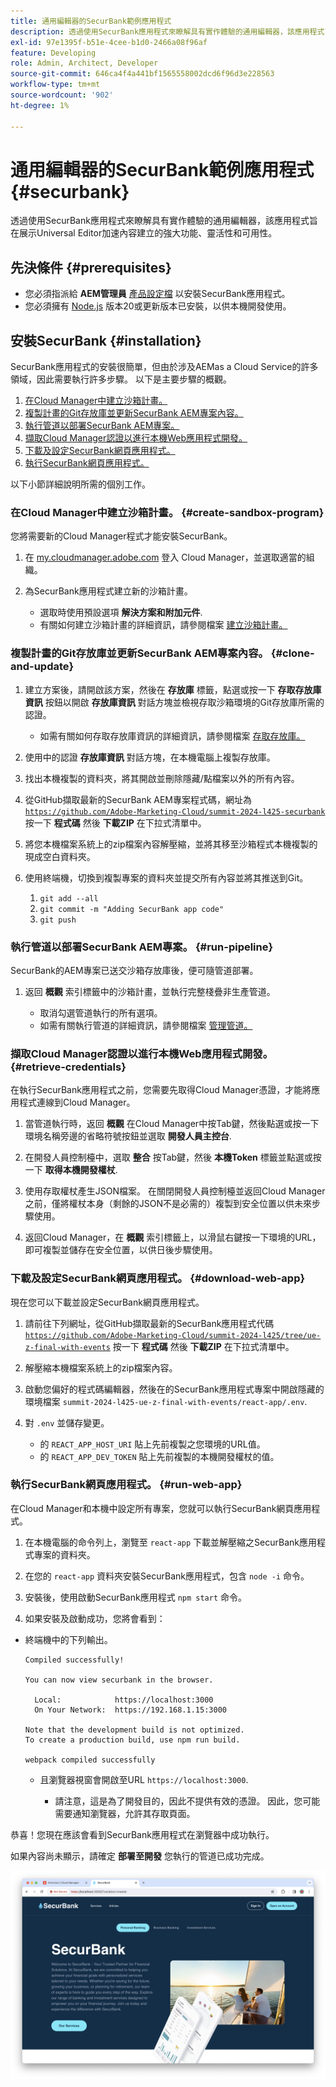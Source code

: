 ```yaml
---
title: 通用編輯器的SecurBank範例應用程式
description: 透過使用SecurBank應用程式來瞭解具有實作體驗的通用編輯器，該應用程式旨在展示Universal Editor加速內容建立的強大功能、靈活性和可用性。
exl-id: 97e1395f-b51e-4cee-b1d0-2466a08f96af
feature: Developing
role: Admin, Architect, Developer
source-git-commit: 646ca4f4a441bf1565558002dcd6f96d3e228563
workflow-type: tm+mt
source-wordcount: '902'
ht-degree: 1%

---
```


# 通用編輯器的SecurBank範例應用程式 {#securbank}

透過使用SecurBank應用程式來瞭解具有實作體驗的通用編輯器，該應用程式旨在展示Universal Editor加速內容建立的強大功能、靈活性和可用性。

## 先決條件 {#prerequisites}

* 您必須指派給 **AEM管理員** [產品設定檔](/help/journey-onboarding/assign-profiles-aem.md) 以安裝SecurBank應用程式。
* 您必須擁有 [Node.js](https://nodejs.org) 版本20或更新版本已安裝，以供本機開發使用。

## 安裝SecurBank {#installation}

SecurBank應用程式的安裝很簡單，但由於涉及AEMas a Cloud Service的許多領域，因此需要執行許多步驟。 以下是主要步驟的概觀。

1. [在Cloud Manager中建立沙箱計畫。](#create-sandbox-program)
1. [複製計畫的Git存放庫並更新SecurBank AEM專案內容。](#clone-and-update)
1. [執行管道以部署SecurBank AEM專案。](#run-pipeline)
1. [擷取Cloud Manager認證以進行本機Web應用程式開發。](#retrieve-credentials)
1. [下載及設定SecurBank網頁應用程式。](#download-web-app)
1. [執行SecurBank網頁應用程式。](#run-web-app)

以下小節詳細說明所需的個別工作。

### 在Cloud Manager中建立沙箱計畫。 {#create-sandbox-program}

您將需要新的Cloud Manager程式才能安裝SecurBank。

1. 在 [my.cloudmanager.adobe.com](https://my.cloudmanager.adobe.com/) 登入 Cloud Manager，並選取適當的組織。

1. 為SecurBank應用程式建立新的沙箱計畫。

   * 選取時使用預設選項 **解決方案和附加元件**.
   * 有關如何建立沙箱計畫的詳細資訊，請參閱檔案 [建立沙箱計畫。](/help/implementing/cloud-manager/getting-access-to-aem-in-cloud/creating-sandbox-programs.md)

### 複製計畫的Git存放庫並更新SecurBank AEM專案內容。 {#clone-and-update}

1. 建立方案後，請開啟該方案，然後在 **存放庫** 標籤，點選或按一下 **存取存放庫資訊** 按鈕以開啟 **存放庫資訊** 對話方塊並檢視存取沙箱環境的Git存放庫所需的認證。

   * 如需有關如何存取存放庫資訊的詳細資訊，請參閱檔案 [存取存放庫。](/help/implementing/cloud-manager/managing-code/accessing-repos.md)

1. 使用中的認證 **存放庫資訊** 對話方塊，在本機電腦上複製存放庫。

1. 找出本機複製的資料夾，將其開啟並刪除隱藏/點檔案以外的所有內容。

1. 從GitHub擷取最新的SecurBank AEM專案程式碼，網址為 [`https://github.com/Adobe-Marketing-Cloud/summit-2024-l425-securbank`](https://github.com/Adobe-Marketing-Cloud/summit-2024-l425-securbank) 按一下 **程式碼** 然後 **下載ZIP** 在下拉式清單中。

1. 將您本機檔案系統上的zip檔案內容解壓縮，並將其移至沙箱程式本機複製的現成空白資料夾。

1. 使用終端機，切換到複製專案的資料夾並提交所有內容並將其推送到Git。

   1. `git add --all`
   1. `git commit -m "Adding SecurBank app code"`
   1. `git push`

### 執行管道以部署SecurBank AEM專案。 {#run-pipeline}

SecurBank的AEM專案已送交沙箱存放庫後，便可隨管道部署。

1. 返回 **概觀** 索引標籤中的沙箱計畫，並執行完整棧疊非生產管道。

   * 取消勾選管道執行的所有選項。
   * 如需有關執行管道的詳細資訊，請參閱檔案 [管理管道。](/help/implementing/cloud-manager/configuring-pipelines/managing-pipelines.md#running-pipelines)

### 擷取Cloud Manager認證以進行本機Web應用程式開發。 {#retrieve-credentials}

在執行SecurBank應用程式之前，您需要先取得Cloud Manager憑證，才能將應用程式連線到Cloud Manager。

1. 當管道執行時，返回 **概觀** 在Cloud Manager中按Tab鍵，然後點選或按一下環境名稱旁邊的省略符號按鈕並選取 **開發人員主控台**.

1. 在開發人員控制檯中，選取 **整合** 按Tab鍵，然後 **本機Token** 標籤並點選或按一下 **取得本機開發權杖**.

1. 使用存取權杖產生JSON檔案。 在關閉開發人員控制檯並返回Cloud Manager之前，僅將權杖本身（剩餘的JSON不是必需的）複製到安全位置以供未來步驟使用。

1. 返回Cloud Manager，在 **概觀** 索引標籤上，以滑鼠右鍵按一下環境的URL，即可複製並儲存在安全位置，以供日後步驟使用。

### 下載及設定SecurBank網頁應用程式。 {#download-web-app}

現在您可以下載並設定SecurBank網頁應用程式。

1. 請前往下列網址，從GitHub擷取最新的SecurBank應用程式代碼 [`https://github.com/Adobe-Marketing-Cloud/summit-2024-l425/tree/ue-z-final-with-events`](https://github.com/Adobe-Marketing-Cloud/summit-2024-l425/tree/ue-z-final-with-events) 按一下 **程式碼** 然後 **下載ZIP** 在下拉式清單中。

1. 解壓縮本機檔案系統上的zip檔案內容。

1. 啟動您偏好的程式碼編輯器，然後在的SecurBank應用程式專案中開啟隱藏的環境檔案 `summit-2024-l425-ue-z-final-with-events/react-app/.env`.

1. 對 `.env` 並儲存變更。

   * 的 `REACT_APP_HOST_URI` 貼上先前複製之您環境的URL值。
   * 的 `REACT_APP_DEV_TOKEN` 貼上先前複製的本機開發權杖的值。

### 執行SecurBank網頁應用程式。 {#run-web-app}

在Cloud Manager和本機中設定所有專案，您就可以執行SecurBank網頁應用程式。

1. 在本機電腦的命令列上，瀏覽至 `react-app` 下載並解壓縮之SecurBank應用程式專案的資料夾。

1. 在您的 `react-app` 資料夾安裝SecurBank應用程式，包含 `node -i` 命令。

1. 安裝後，使用啟動SecurBank應用程式 `npm start` 命令。

1. 如果安裝及啟動成功，您將會看到：

* 終端機中的下列輸出。

  ```text
  Compiled successfully!
  
  You can now view securbank in the browser.
  
    Local:            https://localhost:3000
    On Your Network:  https://192.168.1.15:3000
  
  Note that the development build is not optimized.
  To create a production build, use npm run build.
  
  webpack compiled successfully
  ```

   * 且瀏覽器視窗會開啟至URL `https://localhost:3000`.

      * 請注意，這是為了開發目的，因此不提供有效的憑證。 因此，您可能需要通知瀏覽器，允許其存取頁面。

恭喜！您現在應該會看到SecurBank應用程式在瀏覽器中成功執行。

如果內容尚未顯示，請確定 **部署至開發** 您執行的管道已成功完成。

![瀏覽器中的SecurBank應用程式](assets/securbank.png)
